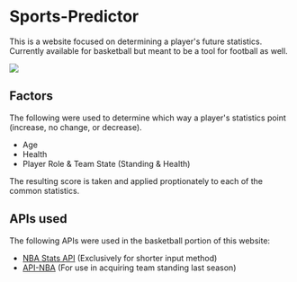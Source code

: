 # Sports-Predictor

This is a website focused on determining a player's future statistics. 
Currently available for basketball but meant to be a tool for football as well.

<img src="http://g.recordit.co/43pJz5tuRv.gif"/>

## Factors
The following were used to determine which way a player's statistics point (increase, no change, or decrease).
- Age 
- Health
- Player Role & Team State (Standing & Health)

The resulting score is taken and applied proptionately to each of the common statistics.

## APIs used
The following APIs were used in the basketball portion of this website:
- <a href="https://rapidapi.com/nucklehead/api/nba-stats4/">NBA Stats API</a> (Exclusively for shorter input method)
- <a href="https://rapidapi.com/api-sports/api/api-nba/">API-NBA</a> (For use in acquiring team standing last season)

